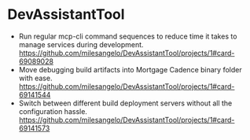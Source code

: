 # DevAssistantTool

- Run regular mcp-cli command sequences to reduce time it takes to manage services during development.
  https://github.com/milesangelo/DevAssistantTool/projects/1#card-69089028
- Move debugging build artifacts into Mortgage Cadence binary folder with ease.
  https://github.com/milesangelo/DevAssistantTool/projects/1#card-69141544
- Switch between different build deployment servers without all the configuration hassle.
  https://github.com/milesangelo/DevAssistantTool/projects/1#card-69141573
